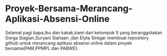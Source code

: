# Proyek-Bersama-Merancang-Aplikasi-Absensi-Online
Selamat pagi bapa,ibu dan kakak,kami dari kelompok 5 yang beranggotakan Gorga Siagian,Suryani Siahaan ,dan Elyta Siregar membuat repository github untuk merancang aplikasi absensi online dalam proyek bersama(PAM,PPMPL dan PABWE).

